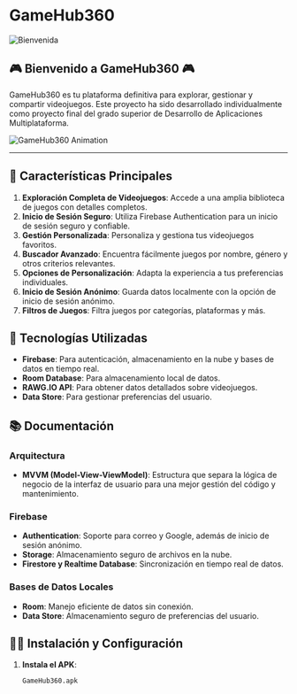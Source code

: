 # GameHub360

![Bienvenida](GameHub360-APK/bienvenida.jpg)

## 🎮 Bienvenido a GameHub360 🎮

GameHub360 es tu plataforma definitiva para explorar, gestionar y compartir videojuegos. Este proyecto ha sido desarrollado individualmente como proyecto final del grado superior de Desarrollo de Aplicaciones Multiplataforma.

![GameHub360 Animation](path/to/your/animation.gif)

---

## 🚀 Características Principales

1. **Exploración Completa de Videojuegos**: Accede a una amplia biblioteca de juegos con detalles completos.
2. **Inicio de Sesión Seguro**: Utiliza Firebase Authentication para un inicio de sesión seguro y confiable.
3. **Gestión Personalizada**: Personaliza y gestiona tus videojuegos favoritos.
4. **Buscador Avanzado**: Encuentra fácilmente juegos por nombre, género y otros criterios relevantes.
5. **Opciones de Personalización**: Adapta la experiencia a tus preferencias individuales.
6. **Inicio de Sesión Anónimo**: Guarda datos localmente con la opción de inicio de sesión anónimo.
7. **Filtros de Juegos**: Filtra juegos por categorías, plataformas y más.

## 📲 Tecnologías Utilizadas

- **Firebase**: Para autenticación, almacenamiento en la nube y bases de datos en tiempo real.
- **Room Database**: Para almacenamiento local de datos.
- **RAWG.IO API**: Para obtener datos detallados sobre videojuegos.
- **Data Store**: Para gestionar preferencias del usuario.

## 📚 Documentación

### Arquitectura

- **MVVM (Model-View-ViewModel)**: Estructura que separa la lógica de negocio de la interfaz de usuario para una mejor gestión del código y mantenimiento.

### Firebase

- **Authentication**: Soporte para correo y Google, además de inicio de sesión anónimo.
- **Storage**: Almacenamiento seguro de archivos en la nube.
- **Firestore y Realtime Database**: Sincronización en tiempo real de datos.

### Bases de Datos Locales

- **Room**: Manejo eficiente de datos sin conexión.
- **Data Store**: Almacenamiento seguro de preferencias del usuario.

## 👨‍💻 Instalación y Configuración

1. **Instala el APK**:
   ```bash
   GameHub360.apk
